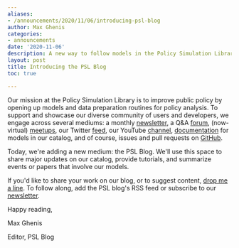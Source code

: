 ```yaml
---
aliases:
- /announcements/2020/11/06/introducing-psl-blog
author: Max Ghenis
categories:
- announcements
date: '2020-11-06'
description: A new way to follow models in the Policy Simulation Library catalog.
layout: post
title: Introducing the PSL Blog
toc: true

---
```


Our mission at the Policy Simulation Library is to improve public policy by opening up models and data preparation routines for policy analysis.
To support and showcase our diverse community of users and developers, we engage across several mediums: a monthly [newsletter](https://www.pslmodels.org/Newsletter/archive.html), a Q&A [forum](http://discourse.pslmodels.org/), (now-virtual) [meetups](https://www.meetup.com/dc-psl-meetup/), our Twitter [feed](https://twitter.com/pslmodels), our YouTube [channel](https://www.youtube.com/channel/UCf7WWCuZHs_FFLjuBW4a4_Q), [documentation](https://www.pslmodels.org/Catalog/index.html) for models in our catalog, and of course, issues and pull requests on [GitHub](http://github.com/pslmodels).

Today, we're adding a new medium: the PSL Blog.
We'll use this space to share major updates on our catalog, provide tutorials, and summarize events or papers that involve our models.

If you'd like to share your work on our blog, or to suggest content, [drop me a line](mailto:mghenis@gmail.com).
To follow along, add the PSL blog's RSS feed or subscribe to our [newsletter](https://www.pslmodels.org/Newsletter/archive.html).

Happy reading,

Max Ghenis

Editor, PSL Blog
